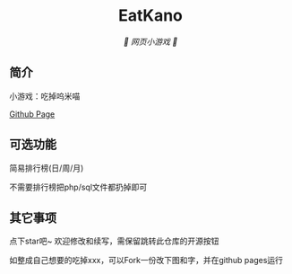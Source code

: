 <div align="center">

# EatKano

_🦌 网页小游戏 🥛_

</div>


## 简介

小游戏：吃掉呜米喵

[Github Page](https://github.com/Kano111/wumimiao.com)

## 可选功能

简易排行榜(日/周/月)

不需要排行榜把php/sql文件都扔掉即可

## 其它事项

点下star吧~ 欢迎修改和续写，需保留跳转此仓库的开源按钮

如整成自己想要的吃掉xxx，可以Fork一份改下图和字，并在github pages运行

